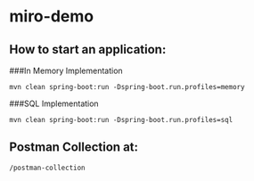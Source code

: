# miro-demo

## How to start an application:

###In Memory Implementation

`mvn clean spring-boot:run -Dspring-boot.run.profiles=memory`

###SQL Implementation

`mvn clean spring-boot:run -Dspring-boot.run.profiles=sql`

## Postman Collection at:

`/postman-collection`
